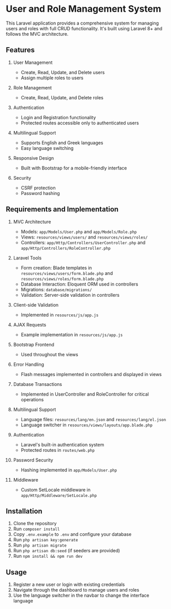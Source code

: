 # User and Role Management System

This Laravel application provides a comprehensive system for managing users and roles with full CRUD functionality. It's built using Laravel 8+ and follows the MVC architecture.

## Features

1. User Management
   - Create, Read, Update, and Delete users
   - Assign multiple roles to users

2. Role Management
   - Create, Read, Update, and Delete roles

3. Authentication
   - Login and Registration functionality
   - Protected routes accessible only to authenticated users

4. Multilingual Support
   - Supports English and Greek languages
   - Easy language switching

5. Responsive Design
   - Built with Bootstrap for a mobile-friendly interface

6. Security
   - CSRF protection
   - Password hashing

## Requirements and Implementation

1. MVC Architecture
   - Models: `app/Models/User.php` and `app/Models/Role.php`
   - Views: `resources/views/users/` and `resources/views/roles/`
   - Controllers: `app/Http/Controllers/UserController.php` and `app/Http/Controllers/RoleController.php`

2. Laravel Tools
   - Form creation: Blade templates in `resources/views/users/form.blade.php` and `resources/views/roles/form.blade.php`
   - Database Interaction: Eloquent ORM used in controllers
   - Migrations: `database/migrations/`
   - Validation: Server-side validation in controllers

3. Client-side Validation
   - Implemented in `resources/js/app.js`

4. AJAX Requests
   - Example implementation in `resources/js/app.js`

5. Bootstrap Frontend
   - Used throughout the views

6. Error Handling
   - Flash messages implemented in controllers and displayed in views

7. Database Transactions
   - Implemented in UserController and RoleController for critical operations

8. Multilingual Support
   - Language files: `resources/lang/en.json` and `resources/lang/el.json`
   - Language switcher in `resources/views/layouts/app.blade.php`

9. Authentication
   - Laravel's built-in authentication system
   - Protected routes in `routes/web.php`

10. Password Security
    - Hashing implemented in `app/Models/User.php`

11. Middleware
    - Custom SetLocale middleware in `app/Http/Middleware/SetLocale.php`

## Installation

1. Clone the repository
2. Run `composer install`
3. Copy `.env.example` to `.env` and configure your database
4. Run `php artisan key:generate`
5. Run `php artisan migrate`
6. Run `php artisan db:seed` (if seeders are provided)
7. Run `npm install && npm run dev`

## Usage

1. Register a new user or login with existing credentials
2. Navigate through the dashboard to manage users and roles
3. Use the language switcher in the navbar to change the interface language